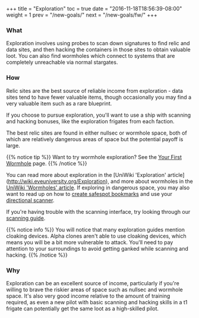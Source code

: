+++ title = "Exploration" toc = true date = "2016-11-18T18:56:39-08:00" weight = 1 prev = "/new-goals/" next = "/new-goals/fw/" +++

### What

Exploration involves using probes to scan down signatures to find relic and data sites, and then hacking the containers in those sites to obtain valuable loot. You can also find wormholes which connect to systems that are completely unreachable via normal stargates.

### How

Relic sites are the best source of reliable income from exploration - data sites tend to have fewer valuable items, though occasionally you may find a very valuable item such as a rare blueprint.

If you choose to pursue exploration, you'll want to use a ship with scanning and hacking bonuses, like the exploration frigates from each faction.

The best relic sites are found in either nullsec or wormhole space, both of which are relatively dangerous areas of space but the potential payoff is large.

{{% notice tip %}} Want to try wormhole exploration? See the [Your First Wormhole](/reference/wormholes/) page. {{% /notice %}}

You can read more about exploration in the \[UniWiki 'Exploration' article\] (http://wiki.eveuniversity.org/Exploration), and more about wormholes in the [UniWiki 'Wormholes' article](http://wiki.eveuniversity.org/Wormholes). If exploring in dangerous space, you may also want to read up on how to [create safespot bookmarks](http://wiki.eveuniversity.org/Bookmarks#Safe_Spots) and use your [directional scanner](http://wiki.eveuniversity.org/Directional_Scanner_Guide).

If you're having trouble with the scanning interface, try looking through our [scanning guide](/reference/scanning/).

{{% notice info %}} You will notice that many exploration guides mention cloaking devices. Alpha clones aren't able to use cloaking devices, which means you will be a bit more vulnerable to attack. You'll need to pay attention to your surroundings to avoid getting ganked while scanning and hacking. {{% /notice %}}

### Why

Exploration can be an excellent source of income, particularly if you're willing to brave the riskier areas of space such as nullsec and wormhole space. It's also very good income relative to the amount of training required, as even a new pilot with basic scanning and hacking skills in a t1 frigate can potentially get the same loot as a high-skilled pilot.